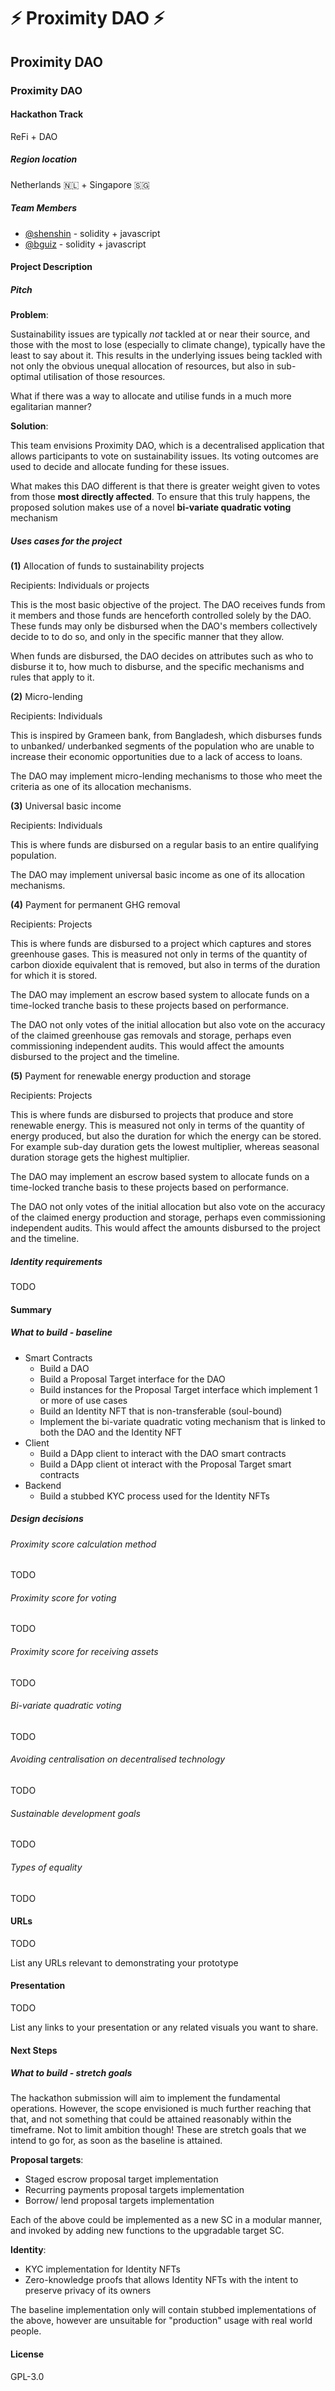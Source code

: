 # ⚡ Proximity DAO ⚡

## Proximity DAO

### Proximity DAO

#### Hackathon Track

ReFi + DAO

##### Region location

Netherlands 🇳🇱 + Singapore 🇸🇬

##### Team Members

- [@shenshin](https://github.com/shenshin) - solidity + javascript
- [@bguiz](https://github.com/bguiz) - solidity + javascript

#### Project Description

##### Pitch

**Problem**:

Sustainability issues are typically *not* tackled
at or near their source,
and those with the most to lose
(especially to climate change),
typically have the least to say about it.
This results in the underlying issues being tackled
with not only the obvious unequal allocation of resources,
but also in sub-optimal utilisation of those resources.

What if there was a way to allocate and utilise funds
in a much more egalitarian manner?

**Solution**:

This team envisions Proximity DAO,
which is a decentralised application
that allows participants to vote on sustainability issues.
Its voting outcomes are used to decide and allocate
funding for these issues.

What makes this DAO different is that
there is greater weight given to votes
from those **most directly affected**.
To ensure that this truly happens,
the proposed solution makes use of
a novel **bi-variate quadratic voting** mechanism

##### Uses cases for the project

**(1)** Allocation of funds to sustainability projects

Recipients: Individuals or projects

This is the most basic objective of the project.
The DAO receives funds from it members
and those funds are henceforth controlled solely by the DAO.
These funds may only be disbursed when
the DAO's members collectively decide to to do so,
and only in the specific manner that they allow.

When funds are disbursed, the DAO decides on attributes
such as who to disburse it to,
how much to disburse,
and the specific mechanisms and rules that apply to it.

**(2)** Micro-lending

Recipients: Individuals

This is inspired by Grameen bank, from Bangladesh,
which disburses funds to unbanked/ underbanked segments
of the population who are unable to increase their
economic opportunities due to a lack of access to loans.

The DAO may implement micro-lending mechanisms
to those who meet the criteria as one of its allocation mechanisms.

**(3)** Universal basic income

Recipients: Individuals

This is where funds are disbursed on a regular basis
to an entire qualifying population.

The DAO may implement universal basic income
as one of its allocation mechanisms.

**(4)** Payment for permanent GHG removal

Recipients: Projects

This is where funds are disbursed to a project
which captures and stores greenhouse gases.
This is measured not only in terms of
the quantity of carbon dioxide equivalent that is removed,
but also in terms of the duration for which it is stored.

The DAO may implement an escrow based system
to allocate funds on a time-locked tranche basis
to these projects based on performance.

The DAO not only votes of the initial allocation
but also vote on the accuracy of
the claimed greenhouse gas removals and storage,
perhaps even commissioning independent audits.
This would affect the amounts disbursed to the project
and the timeline.

**(5)** Payment for renewable energy production and storage

Recipients: Projects

This is where funds are disbursed to projects that
produce and store renewable energy.
This is measured not only in terms of
the quantity of energy produced,
but also the duration for which the energy can be stored.
For example sub-day duration gets the lowest multiplier,
whereas seasonal duration storage gets the highest multiplier.

The DAO may implement an escrow based system
to allocate funds on a time-locked tranche basis
to these projects based on performance.

The DAO not only votes of the initial allocation
but also vote on the accuracy of
the claimed energy production and storage,
perhaps even commissioning independent audits.
This would affect the amounts disbursed to the project
and the timeline.

##### Identity requirements

TODO

#### Summary

##### What to build - baseline

- Smart Contracts
  - Build a DAO
  - Build a Proposal Target interface for the DAO
  - Build instances for the Proposal Target interface
    which implement 1 or more of use cases
  - Build an Identity NFT that is non-transferable (soul-bound)
  - Implement the bi-variate quadratic voting mechanism
    that is linked to both the DAO and the Identity NFT
- Client
  - Build a DApp client to interact with the DAO smart contracts
  - Build a DApp client ot interact with the Proposal Target smart contracts
- Backend
  - Build a stubbed KYC process used for the Identity NFTs


##### Design decisions

###### Proximity score calculation method

TODO

###### Proximity score for voting

TODO

###### Proximity score for receiving assets

TODO

###### Bi-variate quadratic voting

TODO

###### Avoiding centralisation on decentralised technology

TODO

###### Sustainable development goals

TODO

###### Types of equality

TODO

#### URLs

TODO

List any URLs relevant to demonstrating your prototype

#### Presentation

TODO

List any links to your presentation or any related visuals you want to share.

#### Next Steps

##### What to build - stretch goals

The hackathon submission will aim to implement the fundamental operations.
However, the scope envisioned is much further reaching that that,
and not something that could be attained reasonably within the timeframe.
Not to limit ambition though!
These are stretch goals that we intend to go for,
as soon as the baseline is attained.

**Proposal targets**:

- Staged escrow proposal target implementation
- Recurring payments proposal targets implementation
- Borrow/ lend proposal targets implementation

Each of the above could be implemented as a new SC in a modular manner, and invoked by adding new functions to the upgradable target SC.

**Identity**:

- KYC implementation for Identity NFTs
- Zero-knowledge proofs that allows Identity NFTs
  with the intent to preserve privacy of its owners

The baseline implementation only will contain stubbed implementations
of the above, however are unsuitable for "production" usage
with real world people.

#### License

GPL-3.0
